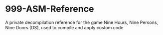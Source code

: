 # 999-ASM-Reference
A private decompilation reference for the game Nine Hours, Nine Persons, Nine Doors (DS), used to compile and apply custom code
